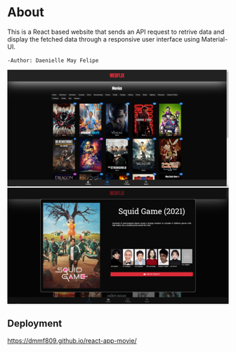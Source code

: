 # About

This is a React based website that sends an API request to retrive data and display the fetched data through a responsive user interface using Material-UI.

    -Author: Daenielle May Felipe

<img src='images/webflix-movies.png'/>
<img src='images/webflix-modal.png'/>

## Deployment

https://dmmf809.github.io/react-app-movie/
